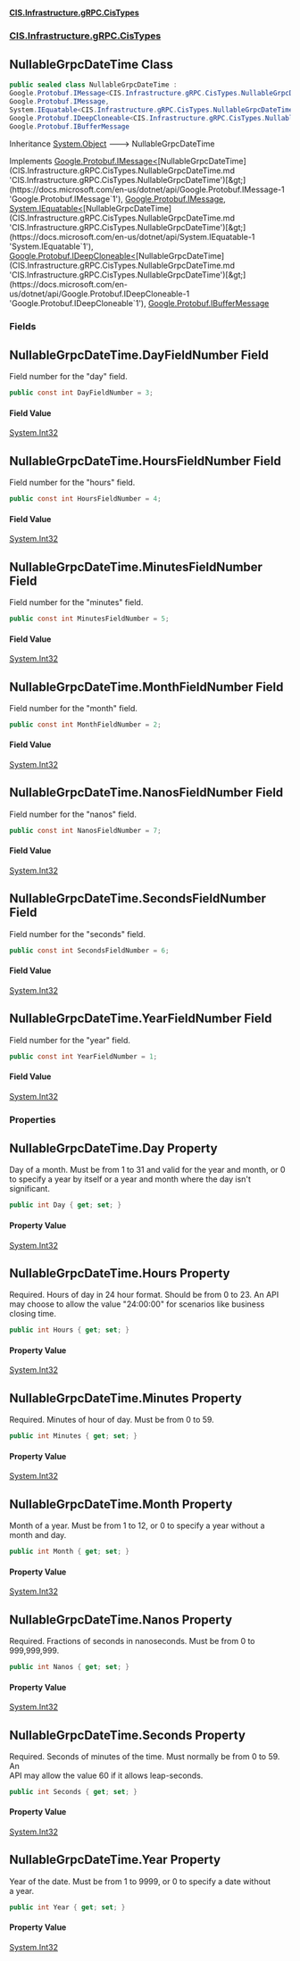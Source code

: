 #### [CIS.Infrastructure.gRPC.CisTypes](index.md 'index')
### [CIS.Infrastructure.gRPC.CisTypes](CIS.Infrastructure.gRPC.CisTypes.md 'CIS.Infrastructure.gRPC.CisTypes')

## NullableGrpcDateTime Class

```csharp
public sealed class NullableGrpcDateTime :
Google.Protobuf.IMessage<CIS.Infrastructure.gRPC.CisTypes.NullableGrpcDateTime>,
Google.Protobuf.IMessage,
System.IEquatable<CIS.Infrastructure.gRPC.CisTypes.NullableGrpcDateTime>,
Google.Protobuf.IDeepCloneable<CIS.Infrastructure.gRPC.CisTypes.NullableGrpcDateTime>,
Google.Protobuf.IBufferMessage
```

Inheritance [System.Object](https://docs.microsoft.com/en-us/dotnet/api/System.Object 'System.Object') &#129106; NullableGrpcDateTime

Implements [Google.Protobuf.IMessage&lt;](https://docs.microsoft.com/en-us/dotnet/api/Google.Protobuf.IMessage-1 'Google.Protobuf.IMessage`1')[NullableGrpcDateTime](CIS.Infrastructure.gRPC.CisTypes.NullableGrpcDateTime.md 'CIS.Infrastructure.gRPC.CisTypes.NullableGrpcDateTime')[&gt;](https://docs.microsoft.com/en-us/dotnet/api/Google.Protobuf.IMessage-1 'Google.Protobuf.IMessage`1'), [Google.Protobuf.IMessage](https://docs.microsoft.com/en-us/dotnet/api/Google.Protobuf.IMessage 'Google.Protobuf.IMessage'), [System.IEquatable&lt;](https://docs.microsoft.com/en-us/dotnet/api/System.IEquatable-1 'System.IEquatable`1')[NullableGrpcDateTime](CIS.Infrastructure.gRPC.CisTypes.NullableGrpcDateTime.md 'CIS.Infrastructure.gRPC.CisTypes.NullableGrpcDateTime')[&gt;](https://docs.microsoft.com/en-us/dotnet/api/System.IEquatable-1 'System.IEquatable`1'), [Google.Protobuf.IDeepCloneable&lt;](https://docs.microsoft.com/en-us/dotnet/api/Google.Protobuf.IDeepCloneable-1 'Google.Protobuf.IDeepCloneable`1')[NullableGrpcDateTime](CIS.Infrastructure.gRPC.CisTypes.NullableGrpcDateTime.md 'CIS.Infrastructure.gRPC.CisTypes.NullableGrpcDateTime')[&gt;](https://docs.microsoft.com/en-us/dotnet/api/Google.Protobuf.IDeepCloneable-1 'Google.Protobuf.IDeepCloneable`1'), [Google.Protobuf.IBufferMessage](https://docs.microsoft.com/en-us/dotnet/api/Google.Protobuf.IBufferMessage 'Google.Protobuf.IBufferMessage')
### Fields

<a name='CIS.Infrastructure.gRPC.CisTypes.NullableGrpcDateTime.DayFieldNumber'></a>

## NullableGrpcDateTime.DayFieldNumber Field

Field number for the "day" field.

```csharp
public const int DayFieldNumber = 3;
```

#### Field Value
[System.Int32](https://docs.microsoft.com/en-us/dotnet/api/System.Int32 'System.Int32')

<a name='CIS.Infrastructure.gRPC.CisTypes.NullableGrpcDateTime.HoursFieldNumber'></a>

## NullableGrpcDateTime.HoursFieldNumber Field

Field number for the "hours" field.

```csharp
public const int HoursFieldNumber = 4;
```

#### Field Value
[System.Int32](https://docs.microsoft.com/en-us/dotnet/api/System.Int32 'System.Int32')

<a name='CIS.Infrastructure.gRPC.CisTypes.NullableGrpcDateTime.MinutesFieldNumber'></a>

## NullableGrpcDateTime.MinutesFieldNumber Field

Field number for the "minutes" field.

```csharp
public const int MinutesFieldNumber = 5;
```

#### Field Value
[System.Int32](https://docs.microsoft.com/en-us/dotnet/api/System.Int32 'System.Int32')

<a name='CIS.Infrastructure.gRPC.CisTypes.NullableGrpcDateTime.MonthFieldNumber'></a>

## NullableGrpcDateTime.MonthFieldNumber Field

Field number for the "month" field.

```csharp
public const int MonthFieldNumber = 2;
```

#### Field Value
[System.Int32](https://docs.microsoft.com/en-us/dotnet/api/System.Int32 'System.Int32')

<a name='CIS.Infrastructure.gRPC.CisTypes.NullableGrpcDateTime.NanosFieldNumber'></a>

## NullableGrpcDateTime.NanosFieldNumber Field

Field number for the "nanos" field.

```csharp
public const int NanosFieldNumber = 7;
```

#### Field Value
[System.Int32](https://docs.microsoft.com/en-us/dotnet/api/System.Int32 'System.Int32')

<a name='CIS.Infrastructure.gRPC.CisTypes.NullableGrpcDateTime.SecondsFieldNumber'></a>

## NullableGrpcDateTime.SecondsFieldNumber Field

Field number for the "seconds" field.

```csharp
public const int SecondsFieldNumber = 6;
```

#### Field Value
[System.Int32](https://docs.microsoft.com/en-us/dotnet/api/System.Int32 'System.Int32')

<a name='CIS.Infrastructure.gRPC.CisTypes.NullableGrpcDateTime.YearFieldNumber'></a>

## NullableGrpcDateTime.YearFieldNumber Field

Field number for the "year" field.

```csharp
public const int YearFieldNumber = 1;
```

#### Field Value
[System.Int32](https://docs.microsoft.com/en-us/dotnet/api/System.Int32 'System.Int32')
### Properties

<a name='CIS.Infrastructure.gRPC.CisTypes.NullableGrpcDateTime.Day'></a>

## NullableGrpcDateTime.Day Property

Day of a month. Must be from 1 to 31 and valid for the year and month, or 0  
to specify a year by itself or a year and month where the day isn't  
significant.

```csharp
public int Day { get; set; }
```

#### Property Value
[System.Int32](https://docs.microsoft.com/en-us/dotnet/api/System.Int32 'System.Int32')

<a name='CIS.Infrastructure.gRPC.CisTypes.NullableGrpcDateTime.Hours'></a>

## NullableGrpcDateTime.Hours Property

Required. Hours of day in 24 hour format. Should be from 0 to 23. An API  
may choose to allow the value "24:00:00" for scenarios like business  
closing time.

```csharp
public int Hours { get; set; }
```

#### Property Value
[System.Int32](https://docs.microsoft.com/en-us/dotnet/api/System.Int32 'System.Int32')

<a name='CIS.Infrastructure.gRPC.CisTypes.NullableGrpcDateTime.Minutes'></a>

## NullableGrpcDateTime.Minutes Property

Required. Minutes of hour of day. Must be from 0 to 59.

```csharp
public int Minutes { get; set; }
```

#### Property Value
[System.Int32](https://docs.microsoft.com/en-us/dotnet/api/System.Int32 'System.Int32')

<a name='CIS.Infrastructure.gRPC.CisTypes.NullableGrpcDateTime.Month'></a>

## NullableGrpcDateTime.Month Property

Month of a year. Must be from 1 to 12, or 0 to specify a year without a  
month and day.

```csharp
public int Month { get; set; }
```

#### Property Value
[System.Int32](https://docs.microsoft.com/en-us/dotnet/api/System.Int32 'System.Int32')

<a name='CIS.Infrastructure.gRPC.CisTypes.NullableGrpcDateTime.Nanos'></a>

## NullableGrpcDateTime.Nanos Property

Required. Fractions of seconds in nanoseconds. Must be from 0 to  
999,999,999.

```csharp
public int Nanos { get; set; }
```

#### Property Value
[System.Int32](https://docs.microsoft.com/en-us/dotnet/api/System.Int32 'System.Int32')

<a name='CIS.Infrastructure.gRPC.CisTypes.NullableGrpcDateTime.Seconds'></a>

## NullableGrpcDateTime.Seconds Property

Required. Seconds of minutes of the time. Must normally be from 0 to 59. An  
API may allow the value 60 if it allows leap-seconds.

```csharp
public int Seconds { get; set; }
```

#### Property Value
[System.Int32](https://docs.microsoft.com/en-us/dotnet/api/System.Int32 'System.Int32')

<a name='CIS.Infrastructure.gRPC.CisTypes.NullableGrpcDateTime.Year'></a>

## NullableGrpcDateTime.Year Property

Year of the date. Must be from 1 to 9999, or 0 to specify a date without  
a year.

```csharp
public int Year { get; set; }
```

#### Property Value
[System.Int32](https://docs.microsoft.com/en-us/dotnet/api/System.Int32 'System.Int32')